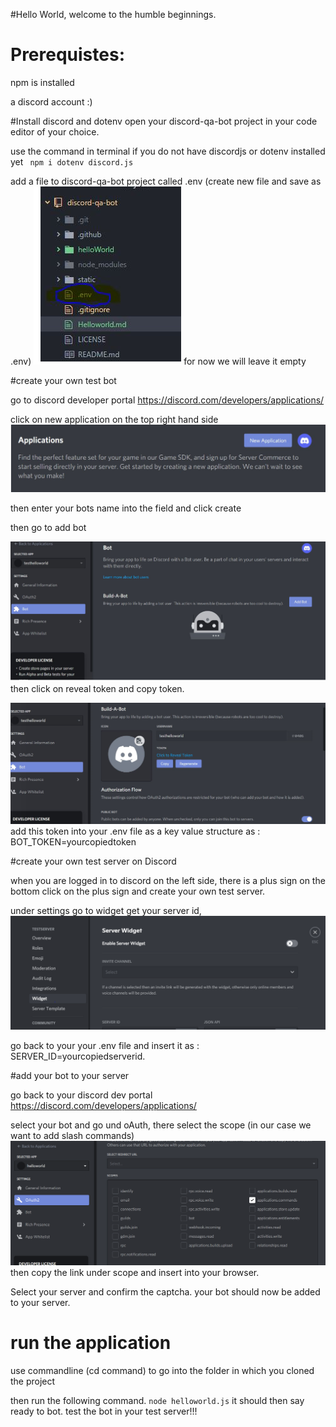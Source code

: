 #Hello World, welcome to the humble beginnings.

# Prerequistes:

npm is installed

a discord account :)

#Install discord  and dotenv
open your discord-qa-bot project in your code editor of your choice. 

use the command in terminal if you do not have discordjs or dotenv  installed yet
` npm i dotenv discord.js`

add a file to discord-qa-bot   project called .env
(create new file and save as .env)
![img.png](static/helloworld/addenv.png)
for now we will leave it empty

#create your own test bot

go to discord developer portal
https://discord.com/developers/applications/

click on new application on the top right hand side
![img.png](static/helloworld/APP.png)

then enter your bots name into the field and click create

then go to add bot

![img.png](static/helloworld/addbot2.png)
then click on reveal token and copy token.

![img.png](static/helloworld/revealtoken.png)
add this token into your .env  file as a key value structure as :
BOT_TOKEN=yourcopiedtoken





#create your own test server on Discord

when you are logged in to discord on the left side, there is a plus sign on the bottom
click on the plus sign and create your own test server.

under settings go to widget
get your server id,
![img.png](static/helloworld/widgetadd.png)

go back to your  your .env file and insert  it as :
SERVER_ID=yourcopiedserverid.

#add your bot to your server

go back to your  discord dev portal
https://discord.com/developers/applications/

select your bot and go und oAuth, there select the scope (in our case we want to add slash commands)
![img.png](static/helloworld/addbottoserver.png)
then copy the link under scope and insert into your browser. 

Select your server and confirm the captcha.
your bot should now be added to your server. 

# run the application

use commandline (cd command) to go  into the folder in which you cloned the project

then run the following command. 
`node helloworld.js`
it should then say ready to bot. 
test the bot in your test server!!!

















